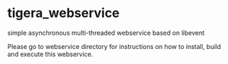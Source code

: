 # tigera_webservice
simple asynchronous multi-threaded webservice based on libevent

Please go to webservice directory for instructions on how to install, build and execute this webservice.
